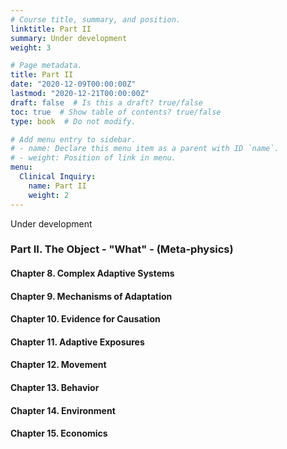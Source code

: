 ```yaml
---
# Course title, summary, and position.
linktitle: Part II
summary: Under development
weight: 3

# Page metadata.
title: Part II
date: "2020-12-09T00:00:00Z"
lastmod: "2020-12-21T00:00:00Z"
draft: false  # Is this a draft? true/false
toc: true  # Show table of contents? true/false
type: book  # Do not modify.

# Add menu entry to sidebar.
# - name: Declare this menu item as a parent with ID `name`.
# - weight: Position of link in menu.
menu:
  Clinical Inquiry:
    name: Part II
    weight: 2
---
```

Under development

### Part II. The Object - "What" - (Meta-physics)

#### Chapter 8. Complex Adaptive Systems 
#### Chapter 9. Mechanisms of Adaptation 
#### Chapter 10. Evidence for Causation
#### Chapter 11. Adaptive Exposures
#### Chapter 12. Movement
#### Chapter 13. Behavior
#### Chapter 14. Environment
#### Chapter 15. Economics
